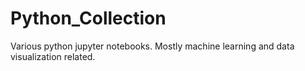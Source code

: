 # Python_Collection
Various python jupyter notebooks. Mostly machine learning and data visualization related.
